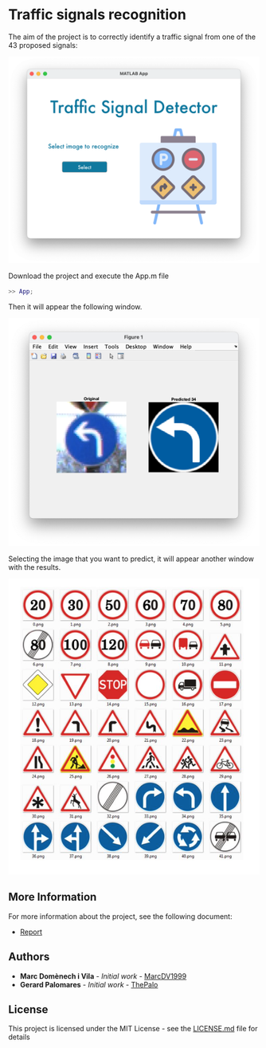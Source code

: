 # Traffic signals recognition

The aim of the project is to correctly identify a traffic signal from one of the 43 proposed signals:

![Captura de pantalla 2021-01-29 a las 18.22.20](README.assets/1.png)



Download the project and execute the App.m file

```matlab
>> App;
```

Then it will appear the following window.

![Captura de pantalla 2021-01-29 a las 18.17.02](README.assets/2.png)



Selecting the image that you want to predict, it will appear another window with the results.

![Captura de pantalla 2021-01-29 a las 18.19.06](README.assets/3.png)

## More Information

For more information about the project, see the following document: 

- [Report](https://github.com/MarcDV1999/Traffic-signals/tree/main/Doc/Report.pdf)

## Authors

- **Marc Domènech i Vila** - *Initial work* - [MarcDV1999](https://github.com/MarcDV1999)
- **Gerard Palomares** - *Initial work* - [ThePalo](https://github.com/ThePalo)

## License

This project is licensed under the MIT License - see the [LICENSE.md](https://github.com/MarcDV1999/Traffic-Signals-Predictor/blob/main/LICENSE) file for details

